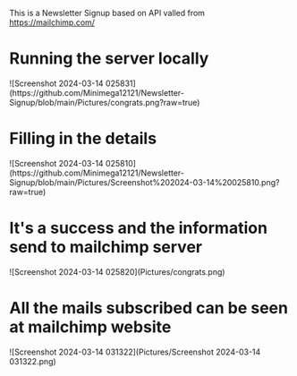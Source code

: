 This is a Newsletter Signup based on API valled from https://mailchimp.com/  <Br>
<h1>Running the server locally</h1>
![Screenshot 2024-03-14 025831](https://github.com/Minimega12121/Newsletter-Signup/blob/main/Pictures/congrats.png?raw=true)  <Br>
<h1>Filling in the details</h1>
![Screenshot 2024-03-14 025810](https://github.com/Minimega12121/Newsletter-Signup/blob/main/Pictures/Screenshot%202024-03-14%20025810.png?raw=true)  <Br>
<h1>It's a success and the information send to mailchimp server</h1>
![Screenshot 2024-03-14 025820](Pictures/congrats.png)  <Br>
<h1>All the mails subscribed can be seen at mailchimp website</h1>
![Screenshot 2024-03-14 031322](Pictures/Screenshot 2024-03-14 031322.png)   <Br>
